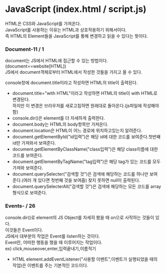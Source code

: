 # JavaScript (index.html / script.js)

HTML은 CSS와 JavaScript를 가져온다.  
JavaScript를 사용하는 이유는 HTML과 상호작용하기 위해서이다.  
즉 HTML의 Element들을 JavaScript를 통해 변경하고 읽을 수 있다는 뜻이다.

### Document-11 / 1

document는 JS에서 HTML에 접근할 수 있는 방법이다.(document==website[HTML])  
JS에서 document객체로부터 HTML에서 작성한 것들을 가지고 올 수 있다.

console창에 document.title이라고 작성하면 HTML의 title이 출력된다.

- document.title="with HTML"이라고 작성하면 HTML의 title이 with HTML로 변경된다.  
  하지만 이 변경은 브라우저를 새로고침하면 원래대로 돌아온다.(js파일에 작성해야함)
- console.dir()은 element를 더 자세하게 출력한다.
- document.body는 HTML의 body항목만 가져온다.
- document.location은 HTML이 어느 경로에 위치하고있는지 알려준다.
- document.getElementById("id입력")은 해당 id에 대한 코드를 보여준다.첫번째 id만 가져와서 보여준다.
- document.getElementByClassName("class입력")은 해당 class이름에 대한 코드를 보여준다.
- document.getElementByTagName("tag입력")은 해당 tag가 있는 코드를 모두 가져와 보여준다.
- document.querySelecter("검색할 것")은 검색에 해당하는 코드를 하나만 보여준다.(여러 개 있다면 첫번째 것을 보여줌) 찾지 못하면 null이 출력된다.
- document.querySelecterAll("검색할 것")은 검색에 해당하는 모든 코드를 array형식으로 보여준다.

### Events- / 26

console.dir()로 element의 JS Object를 자세히 봤을 때 on으로 사작하는 것들이 있다.  
이것들은 Event이다.  
JS에서 대부분의 작업은 Event를 listen하는 것이다.  
Event란, 어떠한 행동을 했을 때 이루어지는 작업이다.  
ex) click,mouseover,enter,입력끝내기,이름적기

- HTML element.addEventListener("사용할 이벤트",이벤트가 실행되었을 때의 작업)은 이벤트를 주는 기본적인 코드이다.
